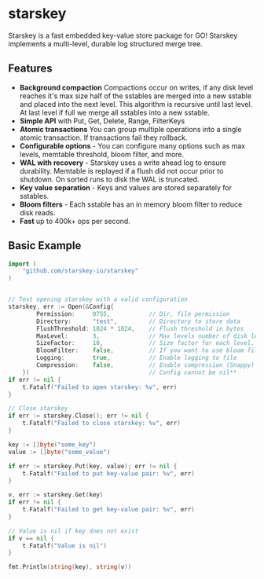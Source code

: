# starskey
Starskey is a fast embedded key-value store package for GO!  Starskey implements a multi-level, durable log structured merge tree.

## Features
- **Background compaction**  Compactions occur on writes, if any disk level reaches it's max size half of the sstables are merged into a new sstable and placed into the next level.  This algorithm is recursive until last level.  At last level if full we merge all sstables into a new sstable.
- **Simple API** with Put, Get, Delete, Range, FilterKeys
- **Atomic transactions** You can group multiple operations into a single atomic transaction.  If transactions fail they rollback.
- **Configurable options** - You can configure many options such as max levels, memtable threshold, bloom filter, and more.
- **WAL with recovery** - Starskey uses a write ahead log to ensure durability.  Memtable is replayed if a flush did not occur prior to shutdown.  On sorted runs to disk the WAL is truncated.
- **Key value separation** - Keys and values are stored separately for sstables.
- **Bloom filters** - Each sstable has an in memory bloom filter to reduce disk reads.
- **Fast** up to 400k+ ops per second.

## Basic Example
```go
import (
    "github.com/starskey-io/starskey"
)


// Test opening starskey with a valid configuration
starskey, err := Open(&Config{
        Permission:     0755,           // Dir, file permission
        Directory:      "test",         // Directory to store data
        FlushThreshold: 1024 * 1024,    // Flush threshold in bytes
        MaxLevel:       3,              // Max levels number of disk levels
        SizeFactor:     10,             // Size factor for each level.  Say 10 that's 10 * the FlushThreshold at each level. So level 1 is 10MB, level 2 is 100MB, level 3 is 1GB.
        BloomFilter:    false,          // If you want to use bloom filters
        Logging:        true,           // Enable logging to file
        Compression:    false,          // Enable compression (Snappy)
    })                                  // Config cannot be nil**
if err != nil {
    t.Fatalf("Failed to open starskey: %v", err)
}

// Close starskey
if err := starskey.Close(); err != nil {
    t.Fatalf("Failed to close starskey: %v", err)
}

key := []byte("some_key")
value := []byte("some_value")

if err := starskey.Put(key, value); err != nil {
    t.Fatalf("Failed to put key-value pair: %v", err)
}

v, err := starskey.Get(key)
if err != nil {
    t.Fatalf("Failed to get key-value pair: %v", err)
}

// Value is nil if key does not exist
if v == nil {
    t.Fatalf("Value is nil")
}

fmt.Println(string(key), string(v))
```